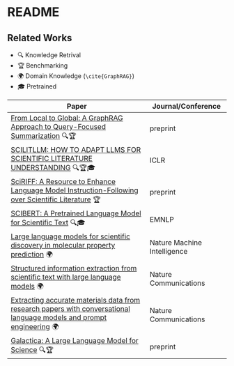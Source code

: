 # README
## Related Works
- 🔍 Knowledge Retrival
- 🏆 Benchmarking
- 🌍 Domain Knowledge (`\cite{GraphRAG}`)
- 🎓 Pretrained

| Paper | Journal/Conference |
|--|--|
| [From Local to Global: A GraphRAG Approach to Query-Focused Summarization](https://arxiv.org/abs/2404.16130) 🔍🏆 | preprint |
| [SCILITLLM: HOW TO ADAPT LLMS FOR SCIENTIFIC LITERATURE UNDERSTANDING](https://arxiv.org/abs/2408.15545) 🔍🏆🎓 | ICLR |
| [SciRIFF: A Resource to Enhance Language Model Instruction-Following over Scientific Literature](http://arxiv.org/abs/2406.07835) 🏆 | preprint |
| [SCIBERT: A Pretrained Language Model for Scientific Text](https://arxiv.org/pdf/1903.10676) 🔍🎓 | EMNLP |
| [Large language models for scientific discovery in molecular property prediction](https://doi.org/10.1038/s42256-025-00994-z) 🌍 | Nature Machine Intelligence |
| [Structured information extraction from scientific text with large language models](https://doi.org/10.1038/s41467-024-45563-x) 🌍 | Nature Communications |
| [Extracting accurate materials data from research papers with conversational language models and prompt engineering](https://doi.org/10.1038/s41467-024-45914-8) 🌍 | Nature Communications |
| [Galactica: A Large Language Model for Science](https://arxiv.org/pdf/2211.09085) 🔍🏆 | preprint |
